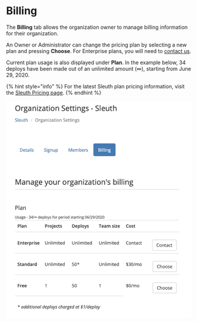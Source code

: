 # Billing

The **Billing** tab allows the organization owner to manage billing information for their organization. 

An Owner or Administrator can change the pricing plan by selecting a new plan and pressing **Choose**. For Enterprise plans, you will need to [contact us](mailto:support@sleuth.io). 

Current plan usage is also displayed under **Plan**. In the example below, 34 deploys have been made out of an unlimited amount \(∞\), starting from June 29, 2020. 

{% hint style="info" %}
For the latest Sleuth plan pricing information, visit the [Sleuth Pricing page](https://www.sleuth.io/pricing). 
{% endhint %}

![](../../.gitbook/assets/org-billing.png)



